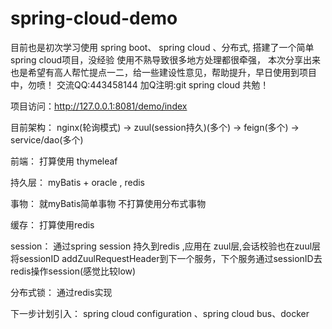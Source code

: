 # spring-cloud-demo
目前也是初次学习使用 spring boot、 spring cloud 、分布式, 搭建了一个简单spring cloud项目，没经验 使用不熟导致很多地方处理都很牵强，
本次分享出来也是希望有高人帮忙提点一二，给一些建设性意见，帮助提升，早日使用到项目中，勿喷！ 交流QQ:443458144 加Q注明:git spring cloud
共勉！

项目访问：http://127.0.0.1:8081/demo/index

目前架构：
nginx(轮询模式) -> zuul(session持久)(多个) -> feign(多个) -> service/dao(多个)

前端：
打算使用 thymeleaf

持久层：
myBatis + oracle , redis

事物：
就myBatis简单事物 不打算使用分布式事物

缓存：
打算使用redis

session：
通过spring session 持久到redis ,应用在 zuul层,会话校验也在zuul层
将sessionID addZuulRequestHeader到下一个服务，下个服务通过sessionID去redis操作session(感觉比较low)

分布式锁：
通过redis实现

下一步计划引入：
spring cloud configuration 、spring cloud bus、docker



